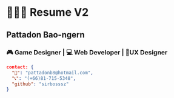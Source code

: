 # 👨🏼‍💻 Resume V2
## Pattadon Bao-ngern
<!-- select_only_one_profession -->
### 🎮 Game Designer | 💻 Web Developer | 📐UX Designer
<!-- Personal information -->
```json
contact: {
  "📧": "pattadonb8@hotmail.com",
  "📞": "(+66)81-715-5348",
  "github": "sirbosssz"
}
```
